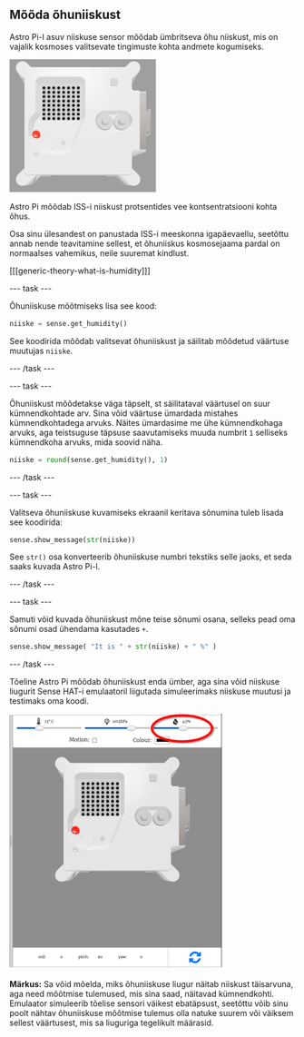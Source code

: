 ## Mõõda õhuniiskust

Astro Pi-l asuv niiskuse sensor mõõdab ümbritseva õhu niiskust, mis on vajalik kosmoses valitsevate tingimuste kohta andmete kogumiseks.

![Trinket Sense HAT-i emulaator, kus on käivitatud näidisprogramm, mis kerib niiskuse väärtust valgete tähtedega üle LED-maatriksi](images/M0_3.gif)

Astro Pi mõõdab ISS-i niiskust protsentides vee kontsentratsiooni kohta õhus.

Osa sinu ülesandest on panustada ISS-i meeskonna igapäevaellu, seetõttu annab nende teavitamine sellest, et õhuniiskus kosmosejaama pardal on normaalses vahemikus, neile suuremat kindlust.

[[[generic-theory-what-is-humidity]]]

--- task ---

Õhuniiskuse mõõtmiseks lisa see kood:

```python
niiske = sense.get_humidity()
```

See koodirida mõõdab valitsevat õhuniiskust ja säilitab mõõdetud väärtuse muutujas `niiske`.

--- /task ---

--- task ---

Õhuniiskust mõõdetakse väga täpselt, st säilitataval väärtusel on suur kümnendkohtade arv. Sina võid väärtuse ümardada mistahes kümnendkohtadega arvuks. Näites ümardasime me ühe kümnendkohaga arvuks, aga teistsuguse täpsuse saavutamiseks muuda numbrit `1` selliseks kümnendkoha arvuks, mida soovid näha.

```python
niiske = round(sense.get_humidity(), 1)
```

--- /task ---

--- task ---

Valitseva õhuniiskuse kuvamiseks ekraanil keritava sõnumina tuleb lisada see koodirida:

```python
sense.show_message(str(niiske))
```

See `str()` osa konverteerib õhuniiskuse numbri tekstiks selle jaoks, et seda saaks kuvada Astro Pi-l.

--- /task ---

--- task ---

Samuti võid kuvada õhuniiskust mõne teise sõnumi osana, selleks pead oma sõnumi osad ühendama kasutades `+`.

```python
sense.show_message( "It is " + str(niiske) + " %" )
```

--- /task ---

Tõeline Astro Pi mõõdab õhuniiskust enda ümber, aga sina võid niiskuse liugurit Sense HAT-i emulaatoril liigutada simuleerimaks niiskuse muutusi ja testimaks oma koodi.

![Nimega kuvatõmmis Sense HAT-i emulaatorist, koodiaken vasakul ja emulaator paremal. Niiskuse reguleerimiseks kasutatav liugur on ringitatuna paremas ülanurgas](images/humidity-slider.png)

**Märkus:** Sa võid mõelda, miks õhuniiskuse liugur näitab niiskust täisarvuna, aga need mõõtmise tulemused, mis sina saad, näitavad kümnendkohti. Emulaator simuleerib tõelise sensori väikest ebatäpsust, seetõttu võib sinu poolt nähtav õhuniiskuse mõõtmise tulemus olla natuke suurem või väiksem sellest väärtusest, mis sa liuguriga tegelikult määrasid.
